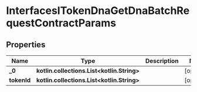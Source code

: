 
# InterfacesITokenDnaGetDnaBatchRequestContractParams

## Properties
Name | Type | Description | Notes
------------ | ------------- | ------------- | -------------
**_0** | **kotlin.collections.List&lt;kotlin.String&gt;** |  |  [optional]
**tokenId** | **kotlin.collections.List&lt;kotlin.String&gt;** |  |  [optional]



